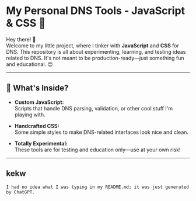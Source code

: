 # My Personal DNS Tools - JavaScript & CSS 🎨

Hey there! 👋  
Welcome to my little project, where I tinker with **JavaScript** and **CSS** for DNS. This repository is all about experimenting, learning, and testing ideas related to DNS. It's not meant to be production-ready—just something fun and educational. 😊

---

## 🌟 What's Inside?

- **Custom JavaScript:**  
  Scripts that handle DNS parsing, validation, or other cool stuff I'm playing with.  

- **Handcrafted CSS:**  
  Some simple styles to make DNS-related interfaces look nice and clean.  

- **Totally Experimental:**  
  These tools are for testing and education only—use at your own risk!

---

  ## kekw
`I had no idea what I was typing in my README.md; it was just generated by ChatGPT.`
